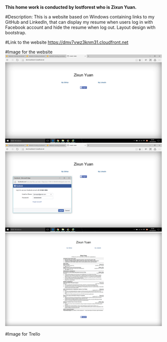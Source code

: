 **This home work is conducted by lostforest who is Zixun Yuan.**

#Description:
This is a website based on Windows containing links to my GitHub and LinkedIn, that can display my resume when users log in with Facebook account and hide the resume when log out.
Layout design with bootstrap.

#Link to the website
https://dmv7vwz3knm31.cloudfront.net

#Image for the website
![Alt Text](Image/logout.png)
![Alt Text](Image/loggingin.png)
![Alt Text](Image/loggedin.png)

#Image for Trello
